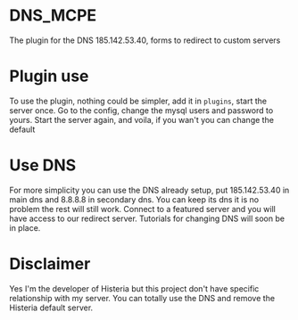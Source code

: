 # DNS_MCPE
 The plugin for the DNS 185.142.53.40, forms to redirect to custom servers

# Plugin use
 To use the plugin, nothing could be simpler, add it in `plugins`, start the server once. Go to the config, change the mysql users and password to yours. Start the server again, and voila, if you wan't you can change the default

# Use DNS
 For more simplicity you can use the DNS already setup, put 185.142.53.40 in main dns and 8.8.8.8 in secondary dns. You can keep its dns it is no problem the rest will still work. Connect to a featured server and you will have access to our redirect server. Tutorials for changing DNS will soon be in place.
 
# Disclaimer
 Yes I'm the developer of Histeria but this project don't have specific relationship with my server. You can totally use the DNS and remove the Histeria default server.
